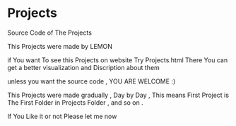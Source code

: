 # Projects
Source Code of The Projects

This Projects were made by LEMON

if You want To see this Projects on website Try Projects.html There 
You can get a better visualization and Discription about them

unless you want the source code , YOU ARE WELCOME :)

This Projects were made gradually , Day by Day , This means First Project is The 
First Folder in Projects Folder , and so on .

If You Like it or not Please let me now
